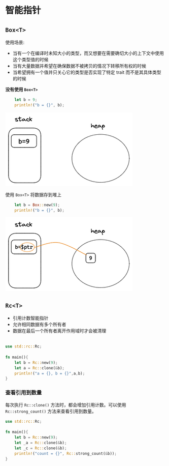 # 智能指针

## `Box<T>`

使用场景:
- 当有一个在编译时未知大小的类型，而又想要在需要确切大小的上下文中使用这个类型值的时候
- 当有大量数据并希望在确保数据不被拷贝的情况下转移所有权的时候
- 当希望拥有一个值并只关心它的类型是否实现了特定 trait 而不是其具体类型的时候

**没有使用 `Box<T>`**
```rust
    let b = 9;
    println!("b = {}", b);
```

![](./static/smart_pointers.png)

使用 `Box<T>` 将数据存到堆上
```rust
    let b = Box::new(9);
    println!("b = {}", b);
```

![](./static/smart_pointers_1.png)


## `Rc<T>`
- 引用计数智能指针
- 允许相同数据有多个所有者
- 数据在最后一个所有者离开作用域时才会被清理

```rust
    
use std::rc::Rc;

fn main(){
    let b = Rc::new(9);
    let a = Rc::clone(&b);
    println!("a = {}, b = {}",a,b);
}
```

### 查看引用到数量
每次执行 `Rc::clone()` 方法时，都会增加引用计数。可以使用 `Rc::strong_count()` 方法来查看引用到数量。

```rust
use std::rc::Rc;

fn main(){
    let b = Rc::new(9);
    let _a = Rc::clone(&b);
    let _c = Rc::clone(&b);
    println!("count = {}", Rc::strong_count(&b));
}
```